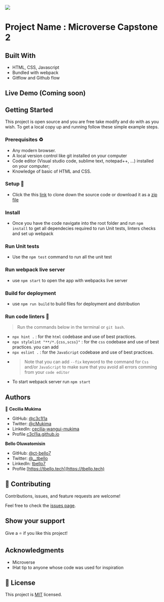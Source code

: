![](https://img.shields.io/badge/Microverse-blueviolet)

# Project Name : Microverse Capstone 2

>   
>
>

## Built With

- HTML, CSS, Javascript
- Bundled with webpack
- Gitflow and Github flow 


## Live Demo (Coming soon)



## Getting Started

This project is open source and you are free take modify and do with as you wish. To get a local copy up and running follow these simple example steps.

### Prerequisites ♻️
- Any modern browser.
- A local version control like git installed on your computer
- Code editor (Visual studio code, sublime text, notepad++, ...) installed on your computer;
- Knowledge of  basic of HTML and CSS.

### Setup 🎰
-  Click the this [link](https://github.com/c3c1l1a/pair-programming-awesome-books.git) to clone down the source code or download it as a [zip file](https://github.com/c3c1l1a/pair-programming-awesome-books/archive/refs/heads/main.zip)


### Install 
- Once you have the code navigate into the root folder and run `npm install` to get all dependecies required to run Unit tests, linters checks and set up webpack

### Run Unit tests
- Use the `npm test` command to run all the unit test

### Run webpack live server
- use `npm start` to open the app with webpacks live server

### Build for deployment
- use `npm run build` to build files for deployment and distribution

### Run code linters 🧪
> Run the commands below in the terminal or `git bash`.
- `npx hint .` : for the `html` codebase and use of best practices.
- `npx stylelint "**/*.{css,scss}"` :  for the `css` codebase and use of best practices. you can add 
- `npx eslint .` :  for the `JavaScript` codebase and use of best practices.
-  > Note that you can add `--fix` keyword to the command for `Css` and/or `JavaScript` to make sure that you avoid all errors comming from your `code editor`
- To start webpack server run `npm start`

## Authors

👤 **Cecilia Mukima**

- GitHub: [@c3c1l1a](https://github.com/c3c1l1a/)
- Twitter: [@cMukima](https://twitter.com/CMukima)
- LinkedIn: [cecilia-wangui-mukima](https://linkedin.com/in/linkedinhandle)
- Profile [c3cl1ia.github.io](https://c3c1l1a.github.io)

**Bello Oluwatomisin**

- GitHub: [@ct-bello7](https://github.com/t-bello7)
- Twitter: [@__tbello](https://twitter.com/__tbello)
- LinkedIn: [tbello7](https://www.linkedin.com/in/tbello7/)
- Profile [https://tbello.tech](https://tbello.tech)




## 🤝 Contributing

Contributions, issues, and feature requests are welcome!

Feel free to check the [issues page](../../issues/).

## Show your support

Give a ⭐️ if you like this project!

## Acknowledgments
- Microverse
- IHat tip to anyone whose code was used for inspiration

## 📝 License

This project is [MIT](https://spdx.org/licenses/MIT.html) licensed.